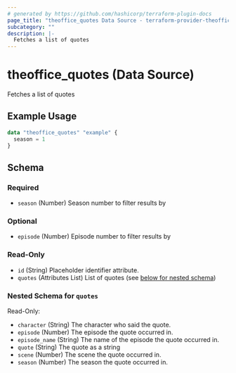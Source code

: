 ```yaml
---
# generated by https://github.com/hashicorp/terraform-plugin-docs
page_title: "theoffice_quotes Data Source - terraform-provider-theoffice"
subcategory: ""
description: |-
  Fetches a list of quotes
---
```


# theoffice_quotes (Data Source)

Fetches a list of quotes

## Example Usage

```terraform
data "theoffice_quotes" "example" {
  season = 1
}
```

<!-- schema generated by tfplugindocs -->
## Schema

### Required

- `season` (Number) Season number to filter results by

### Optional

- `episode` (Number) Episode number to filter results by

### Read-Only

- `id` (String) Placeholder identifier attribute.
- `quotes` (Attributes List) List of quotes (see [below for nested schema](#nestedatt--quotes))

<a id="nestedatt--quotes"></a>
### Nested Schema for `quotes`

Read-Only:

- `character` (String) The character who said the quote.
- `episode` (Number) The episode the quote occurred in.
- `episode_name` (String) The name of the episode the quote occurred in.
- `quote` (String) The quote as a string
- `scene` (Number) The scene the quote occurred in.
- `season` (Number) The season the quote occurred in.
